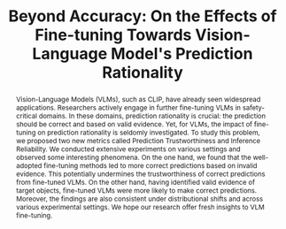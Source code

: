 ---
id:             2025-prediction-rationality
title:          "Beyond Accuracy: On the Effects of Fine-tuning Towards Vision-Language Model's Prediction Rationality"
authors:        
    - Me 
    - Tang
    - Kien
    - Xi
venue:          Association for the Advancement of Artificial Intelligence (AAAI), Philadelphia, Pennsylvania, USA, 2025.
year:           "2025-02"
thumbnail:      assets/publications/2025-prediction-rationality/title-image.png
overview:       assets/publications/2025-prediction-rationality/overview.png
overview_text:  "In this paper, we propose two new evaluation metrics to evaluate the prediction rationality of Vision-Language Models (VLMs): whether the VLM predictions are both correct and based on valid evidence. We evaluate with two criteria in mind: (1) A trustworthy Vision-Language Model (VLM) should not produce instances of invalid evidence among samples with correct predictions. (2) When focusing on the correct predicted objects, a reliable VLM should leverage such valid evidence to achieve correct predictions. As a result, we achieve four scenarios: RR, RW, WR, and WW that are used to formalize our proposed two novel evaluation metrics: PT and IR."
bibtex: "@InProceedings{Wang_2025_Rationale,<br>&emsp;author    = {Wang, Qitong and Li, Tang and Nguyen, Kien X. and Peng, Xi},<br>&emsp;title     = {Beyond Accuracy: On the Effects of Fine-tuning Towards Vision-Language Model's Prediction Rationality},<br>&emsp;booktitle = {In Proceedings of the Association for the Advancement of Artificial Intelligence (AAAI)},<br>&emsp;month     = {February},<br>&emsp;year      = {2025},<br>}"
links:
   paper:      https://arxiv.org/abs/2412.13333
   code:       https://github.com/deep-real/vlm-pred-rationality
   bibtex:     assets/publications/2025-prediction-rationality/ref.txt
results:
   text1:      Evaluations with PT
   img1:       assets/publications/2025-prediction-rationality/res/1.png
   text2:      Evaluations with IR
   img2:       assets/publications/2025-prediction-rationality/res/2.png
   text3:      Visualizations
   img3:       assets/publications/2025-prediction-rationality/res/3.png
layout: project_plus
short_title: Prediction Rationality
video_embed: https://www.youtube.com/embed/pIrUZuisB_E?si=tegSUttZfS1sbVpA
abstract:  "Vision-Language Models (VLMs), such as CLIP, have already seen widespread applications. Researchers actively engage in further fine-tuning VLMs in safety-critical domains. In these domains, prediction rationality is crucial: the prediction should be correct and based on valid evidence. Yet, for VLMs, the impact of fine-tuning on prediction rationality is seldomly investigated. To study this problem, we proposed two new metrics called Prediction Trustworthiness and Inference Reliability. We conducted extensive experiments on various settings and observed some interesting phenomena. On the one hand, we found that the well-adopted fine-tuning methods led to more correct predictions based on invalid evidence. This potentially undermines the trustworthiness of correct predictions from fine-tuned VLMs. On the other hand, having identified valid evidence of target objects, fine-tuned VLMs were more likely to make correct predictions. Moreover, the findings are also consistent under distributional shifts and across various experimental settings. We hope our research offer fresh insights to VLM fine-tuning."
---